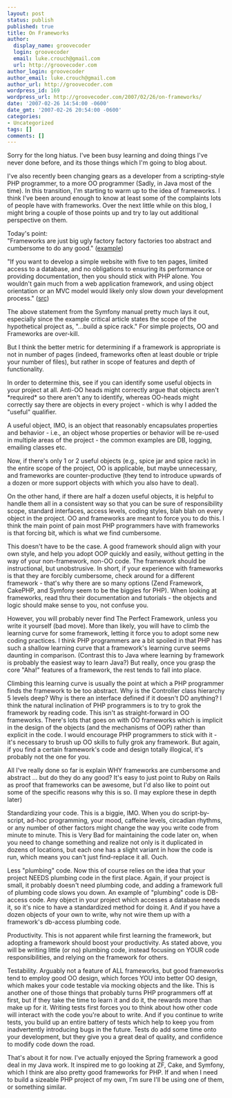 ```yaml
---
layout: post
status: publish
published: true
title: On Frameworks
author:
  display_name: groovecoder
  login: groovecoder
  email: luke.crouch@gmail.com
  url: http://groovecoder.com
author_login: groovecoder
author_email: luke.crouch@gmail.com
author_url: http://groovecoder.com
wordpress_id: 169
wordpress_url: http://groovecoder.com/2007/02/26/on-frameworks/
date: '2007-02-26 14:54:00 -0600'
date_gmt: '2007-02-26 20:54:00 -0600'
categories:
- Uncategorized
tags: []
comments: []
---
```

<p>Sorry for the long hiatus. I've been busy learning and doing things I've never done before, and its those things which I'm going to blog about.</p>
<p>I've also recently been changing gears as a developer from a scripting-style PHP programmer, to a more OO programmer (Sadly, in Java most of the time). In this transition, I'm starting to warm up to the idea of frameworks. I think I've been around enough to know at least some of the complaints lots of people have with frameworks. Over the next little while on this blog, I might bring a couple of those points up and try to lay out additional perspective on them.</p>
<p>Today's point:<br />"Frameworks are just big ugly factory factory factories too abstract and cumbersome to do any good." (<a href="http://discuss.joelonsoftware.com/default.asp?joel.3.219431.12">example</a>)</p>
<p>"If you want to develop a simple website with five to ten pages, limited access to a database, and no obligations to ensuring its performance or providing documentation, then you should stick with PHP alone. You wouldn't gain much from a web application framework, and using object orientation or an MVC model would likely only slow down your development process." (<a href="http://www.symfony-project.com/book/trunk/01-Introducing-Symfony#Is%20Symfony%20for%20Me?">src</a>)</p>
<p>The above statement from the Symfony manual pretty much lays it out, especially since the example critical article states the scope of the hypothetical project as, "...build a spice rack." For simple projects, OO and Frameworks are over-kill.</p>
<p>But I think the better metric for determining if a framework is appropriate is not in number of pages (indeed, frameworks often at least double or triple your number of files), but rather in scope of features and depth of functionality.</p>
<p>In order to determine this, see if you can identify some useful objects in your project at all. Anti-OO heads might correctly argue that objects aren't *required* so there aren't any to identify, whereas OO-heads might correctly say there are objects in every project - which is why I added the "useful" qualifier.</p>
<p>A useful object, IMO, is an object that reasonably encapsulates properties and behavior - i.e., an object whose properties or behavior will be re-used in multiple areas of the project - the common examples are DB, logging, emailing classes etc.</p>
<p>Now, if there's only 1 or 2 useful objects (e.g., spice jar and spice rack) in the entire scope of the project, OO is applicable, but maybe unnecessary, and frameworks are counter-productive (they tend to introduce upwards of a dozen or more support objects with which you also have to deal).</p>
<p>On the other hand, if there are half a dozen useful objects, it is helpful to handle them all in a consistent way so that you can be sure of responsibility scope, standard interfaces, access levels, coding styles, blah blah on every object in the project. OO and frameworks are meant to force you to do this. I think the main point of pain most PHP programmers have with frameworks is that forcing bit, which is what we find cumbersome.</p>
<p>This doesn't have to be the case. A good framework should align with your own style, and help you adopt OOP quickly and easily, without getting in the way of your non-framework, non-OO code. The framework should be instructional, but unobstrusive. In short, if your experience with frameworks is that they are forcibly cumbersome, check around for a different framework - that's why there are so many options (Zend Framework, CakePHP, and Symfony seem to be the biggies for PHP). When looking at frameworks, read thru their documentation and tutorials - the objects and logic should make sense to you, not confuse you.</p>
<p>However, you will probably never find The Perfect Framework, unless you write it yourself (bad move). More than likely, you will have to climb the learning curve for some framework, letting it force you to adopt some new coding practices. I think PHP programmers are a bit spoiled in that PHP has such a shallow learning curve that a framework's learning curve seems daunting in comparison. (Contrast this to Java where learning by framework is probably the easiest way to learn Java?) But really, once you grasp the core "Aha!" features of a framework, the rest tends to fall into place.</p>
<p>Climbing this learning curve is usually the point at which a PHP programmer finds the framework to be too abstract. Why is the Controller class hierarchy 5 levels deep? Why is there an interface defined if it doesn't DO anything? I think the natural inclination of PHP programmers is to try to grok the framework by reading code. This isn't as straight-forward in OO frameworks. There's lots that goes on with OO frameworks which is implicit in the design of the objects (and the mechanisms of OOP) rather than explicit in the code. I would encourage PHP programmers to stick with it - it's necessary to brush up OO skills to fully grok any framework. But again, if you find a certain framework's code and design totally illogical, it's probably not the one for you.</p>
<p>All I've really done so far is explain WHY frameworks are cumbersome and abstract ... but do they do any good? It's easy to just point to Ruby on Rails as proof that frameworks can be awesome, but I'd also like to point out some of the specific reasons why this is so. (I may explore these in depth later)</p>
<p>Standardizing your code. This is a biggie, IMO. When you do script-by-script, ad-hoc programming, your mood, caffeine levels, circadian rhythms, or any number of other factors might change the way you write code from minute to minute. This is Very Bad for maintaining the code later on, when you need to change something and realize not only is it duplicated in dozens of locations, but each one has a slight variant in how the code is run, which means you can't just find-replace it all. Ouch.</p>
<p>Less "plumbing" code. Now this of course relies on the idea that your project NEEDS plumbing code in the first place. Again, if your project is small, it probably doesn't need plumbing code, and adding a framework full of plumbing code slows you down. An example of "plumbing" code is DB-access code. Any object in your project which accesses a database needs it, so it's nice to have a standardized method for doing it. And if you have a dozen objects of your own to write, why not wire them up with a framework's db-access plumbing code.</p>
<p>Productivity. This is not apparent while first learning the framework, but adopting a framework should boost your productivity. As stated above, you will be writing little (or no) plumbing code, instead focusing on YOUR code responsibilities, and relying on the framework for others.</p>
<p>Testability. Arguably not a feature of ALL frameworks, but good frameworks tend to employ good OO design, which forces YOU into better OO design, which makes your code testable via mocking objects and the like. This is another one of those things that probably turns PHP programmers off at first, but if they take the time to learn it and do it, the rewards more than make up for it. Writing tests first forces  you to think about how other code will interact with the code you're about to write. And if you continue to write tests, you build up an entire battery of tests which help to keep you from inadvertently introducing bugs in the future. Tests do add some time onto your development, but they give you a great deal of quality, and confidence to modify code down the road.</p>
<p>That's about it for now. I've actually enjoyed the Spring framework a good deal in my Java work. It inspired me to go looking at ZF, Cake, and Symfony, which I think are also pretty good frameworks for PHP. If and when I need to build a sizeable PHP project of my own, I'm sure I'll be using one of them, or something similar.</p>
